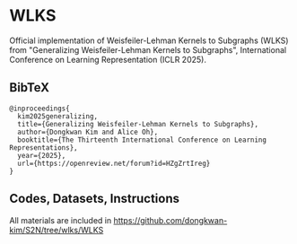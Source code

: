 # WLKS

Official implementation of Weisfeiler-Lehman Kernels to Subgraphs (WLKS) from "Generalizing Weisfeiler-Lehman Kernels to Subgraphs", International Conference on Learning Representation (ICLR 2025).

## BibTeX

```
@inproceedings{
  kim2025generalizing,
  title={Generalizing Weisfeiler-Lehman Kernels to Subgraphs},
  author={Dongkwan Kim and Alice Oh},
  booktitle={The Thirteenth International Conference on Learning Representations},
  year={2025},
  url={https://openreview.net/forum?id=HZgZrtIreg}
}
```

## Codes, Datasets, Instructions

All materials are included in https://github.com/dongkwan-kim/S2N/tree/wlks/WLKS

